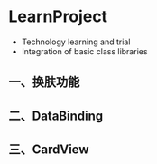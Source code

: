 # LearnProject
- Technology learning and trial
- Integration of basic class libraries

## 一、换肤功能

## 二、DataBinding

## 三、CardView 
